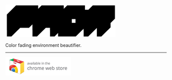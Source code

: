 
![Icon](data/fadr-title-black.png)

Color fading environment beautifier.

---

[![Screenshot](data/chrome-webstore-badge-206x58.png)](https://chrome.google.com/webstore/detail/fadr/lionpbnnnifoojemhjailcbcnbdcibfe)
